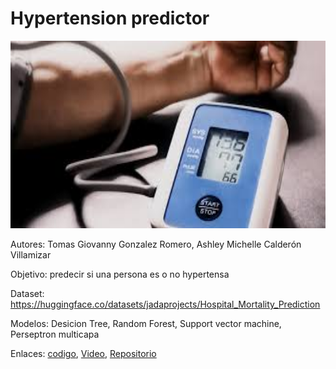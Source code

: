 # Hypertension predictor

<img src="sources/banner.jpeg" style="width: 800px; height: 300px;">

Autores: Tomas Giovanny Gonzalez Romero, Ashley Michelle Calderón Villamizar

Objetivo: predecir si una persona es o no hypertensa

Dataset: https://huggingface.co/datasets/jadaprojects/Hospital_Mortality_Prediction

Modelos: Desicion Tree, Random Forest, Support vector machine, Perseptron multicapa

Enlaces: [codigo](https://github.com/tomasggrdev/Hypertension-predictor/blob/main/proyecto_ia.ipynb), [Video](https://pages.github.com/), [Repositorio](https://github.com/tomasggrdev/Hypertension-predictor)


